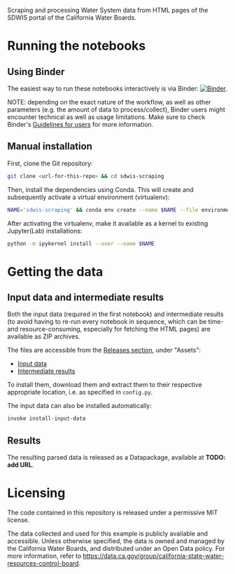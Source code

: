 Scraping and processing Water System data from HTML pages of the SDWIS portal of the California Water Boards.

# Running the notebooks

## Using Binder

The easiest way to run these notebooks interactively is via Binder:
[![Binder](https://mybinder.org/badge_logo.svg)](https://mybinder.org/v2/gh/fndari/sdwis-scraping/master).

NOTE: depending on the exact nature of the workflow, as well as other parameters (e.g. the amount of data to process/collect),
Binder users might encounter technical as well as usage limitations.
Make sure to check Binder's [Guidelines for users](https://mybinder.readthedocs.io/en/latest/user-guidelines.html) for more information.

## Manual installation

First, clone the Git repository:

```sh
git clone <url-for-this-repo> && cd sdwis-scraping
```

Then, install the dependencies using Conda. This will create and subsequently activate a virtual environment (virtualenv):

```sh
NAME='sdwis-scraping' && conda env create --name $NAME --file environment.yml && source activate $NAME
```

After activating the virtualenv, make it available as a kernel to existing Jupyter(Lab) installations:

```sh
python -m ipykernel install --user --name $NAME
```

# Getting the data

## Input data and intermediate results

Both the input data (required in the first notebook) and intermediate results (to avoid having to re-run every notebook in sequence, which can be time- and resource-consuming, especially for fetching the HTML pages) are available as ZIP archives.

The files are accessible from the [Releases section](https://github.com/fndari/sdwis-scraping/releases), under "Assets": 

- [Input data](https://github.com/fndari/sdwis-scraping/releases/download/v0.1.0/input-data.zip)
- [Intermediate results](https://github.com/fndari/sdwis-scraping/releases/download/v0.1.0/intermediate-results.zip)

To install them, download them and extract them to their respective appropriate location, i.e. as specified in `config.py`.

The input data can also be installed automatically:

```sh
invoke install-input-data
```

## Results

The resulting parsed data is released as a Datapackage, available at **TODO: add URL**.

# Licensing

The code contained in this repository is released under a permissive MIT license.

The data collected and used for this example is publicly available and accessible.
Unless otherwise specified, the data is owned and managed by the California Water Boards, and distributed under an Open Data policy.
For more information, refer to <https://data.ca.gov/group/california-state-water-resources-control-board>.
